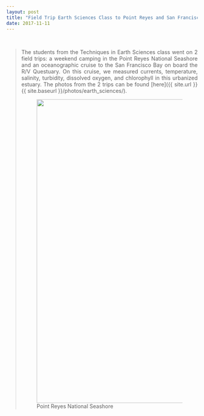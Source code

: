 ```yaml
---
layout: post
title: "Field Trip Earth Sciences Class to Point Reyes and San Francisco Bay"
date: 2017-11-11
---
```


<br>

<div style="text-align:justify" markdown="1">

> The students from the Techniques in Earth Sciences class went on 2 field trips: a weekend camping in the Point Reyes National Seashore and an oceanographic cruise to the San Francisco Bay on board the R/V Questuary. On this cruise, we measured currents, temperature, salinity, turbidity, dissolved oxygen, and chlorophyll in this urbanized estuary. The photos from the 2 trips can be found [here]({{ site.url }}{{ site.baseurl }}/photos/earth_sciences/).
>
> <figure>
> <img src="{{ site.url }}{{ site.baseurl }}/images/Gallery/earth_sciences/IMG_20171111_153431394.jpg" class="img-responsive" width="800px" height="auto" />
> <figcaption> Point Reyes National Seashore
> </figcaption>
> </figure>


<div>
